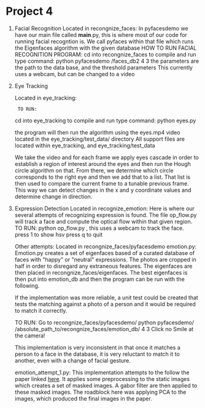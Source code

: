 Project 4
=========

1. Facial Recognition
	Located in recongnize_faces:
	In pyfacesdemo we have our main file called __main__.py, this is where most of our 	code for running facial recogntion is. We call pyfaces within that file which runs 	the Eigenfaces algorithm with the given database
	HOW TO RUN FACIAL RECOGNITION PROGRAM: 
	cd into recongnize_faces
	to compile and run type command:  python pyfacesdemo <pwd>/faces_db2 4 3
	the parameters are the path to the data base, and the threshold parameters
	This currently uses a webcam, but can be changed to a video

2. Eye Tracking

	Located in eye_tracking:
 
        TO RUN:
	cd into eye_tracking
	to compile and run type command:  python eyes.py

	the program will then run the algorithm using the eyes.mp4 video located in the eye_tracking/test_data/ directory
        All support files are located within eye_tracking, and eye_tracking/test_data

	We take the video and for each frame we apply eyes cascade in order to establish a region of interest around the eyes and then run the Hough circle algorithm on that. From there, we determine which circle corresponds to the right eye and then we add that to a list. That list is then used to compare the current frame to a tunable previous frame. This way we can detect changes in the x and y coordinate values and determine change in direction. 


3. Expression Detection
   Located in recognize_emotion: 
   Here is where our several attempts of recognizing expression is found.
   The file op_flow.py will track a face and compute the optical flow within that given region. 
   TO RUN:
   python op_flow.py , this uses a webcam to track the face.
   press 1 to show hsv
   press q to quit

   Other attempts:
   Located in recongnize_faces/pyfacesdemo
   emotion.py:
   Emotion.py creates a set of eigenfaces based of a curated database of faces with "happy" or "neutral" expressions. The photos are cropped in half in order to disregard any extraneous features. The eigenfaces are then placed in recongnize_faces/eigenfaces. The best eigenfaces is then put into emotion_db and then the program can be run with the following.

   If the implementation was more reliable, a unit test could be created that tests the matching against a photo of a person and it would be required to match it correctly.
   

   TO RUN:
   Go to recongnize_faces/pyfacesdemo/
   python pyfacesdemo/ /absolute_path_to/recongnize_faces/emotion_db/ 4 3
   Click no
   Smile at the camera!

   This implementation is very inconsistent in that once it matches a person to a face in the database, it is very reluctant to match it to another, even with a change of facial gesture.

   emotion_attempt_1.py:
   This implementation attempts to the follow the paper linked [here](http://cs229.stanford.edu/proj2009/AgrawalCosgriffMudur.pdf). It applies some preprocessing to the static images which creates a set of masked images. A gabor filter are then applied to these masked images. The roadblock here was applying PCA to the images, which produced the final images in the paper. 






